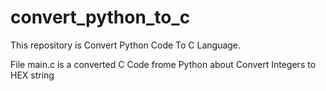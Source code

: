 # convert_python_to_c
This repository is Convert Python Code To C Language.

File main.c is a converted C Code frome Python about Convert Integers to HEX string
